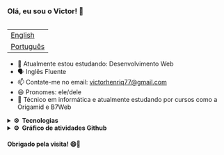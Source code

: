 ### Olá, eu sou o Victor! 👋


<table align="right">
 <tr><td><a href="./README_EN.md">English</a></td></tr>
 <tr><td><a href="./README.md">Português</a></td></tr>
</table>

- 🌱 Atualmente estou estudando: Desenvolvimento Web
- 🗣️ Inglês Fluente
- 📫 Contate-me no email: victorhenriq77@gmail.com
- 😄 Pronomes: ele/dele
- 🔭 Técnico em informática e atualmente estudando por cursos como a Origamid e B7Web

<details>
  <summary><strong>⚙️ &nbsp;Tecnologias</strong></summary>
  <div style="display: inline_block"><br>
    <img align="center" alt="HTML" src="https://img.shields.io/badge/HTML5-E34F26?style=for-the-badge&logo=html5&logoColor=white">
    <img align="center" alt="CSS" src="https://img.shields.io/badge/CSS3-1572B6?style=for-the-badge&logo=css3&logoColor=white">
    <img align="center" alt="Js" src="https://img.shields.io/badge/JavaScript-323330?style=for-the-badge&logo=javascript&logoColor=F7DF1E">  
    <img align="center" alt="Git" src="https://img.shields.io/badge/GIT-E44C30?style=for-the-badge&logo=git&logoColor=white">
    <img align="center" alt="Java" src="https://img.shields.io/badge/Java-ED8B00?style=for-the-badge&logo=java&logoColor=white">
    <img align="center" alt="MySQL"src="https://img.shields.io/badge/MySQL-005C84?style=for-the-badge&logo=mysql&logoColor=white" />          
  </div>
</details>

<details>
  <summary><strong>⚙️ &nbsp;Gráfico de atividades Github</strong></summary>
  <div align="center">
    <br>
    <div align="center">
      <img height="150em" src="https://github-profile-summary-cards.vercel.app/api/cards/stats?username=victinn&theme=nord_dark"/>
    </div>    
    <br>
    <div align="center">
      <img height="150em" src="https://github-profile-summary-cards.vercel.app/api/cards/repos-per-language?username=victinn&theme=nord_dark"/>
      <img height="150em" src="https://github-profile-summary-cards.vercel.app/api/cards/most-commit-language?username=victinn&theme=nord_dark"/>
    </div>
    <br>
    <div align="center">
      <img height="150em" src="https://github-profile-summary-cards.vercel.app/api/cards/profile-details?username=victinn&theme=nord_dark"/>
    </div>
    <br> 
  </div>
</details>

#### Obrigado pela visita! 😄👋
